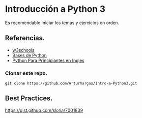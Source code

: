 
# Introducción a Python 3
Es recomendable iniciar los temas y ejercicios en orden.

## Referencias.
* [w3schools](https://www.w3schools.com/python/default.asp)
* [Bases de Python](https://youtu.be/chPhlsHoEPo)
* [Python Para Principiantes en Ingles](https://youtu.be/rfscVS0vtbw)

### Clonar este repo.
`git clone https://github.com/ArturVargas/Intro-a-Python3.git`

## Best Practices.
https://gist.github.com/sloria/7001839